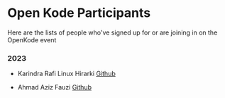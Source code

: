 # Open Kode Participants

Here are the lists of people who've signed up for or are joining in on the OpenKode event

### 2023
- Karindra Rafi Linux Hirarki [Github](https://github.com/karindralinux)

- Ahmad Aziz Fauzi [Github](https://github.com/Raturu0)